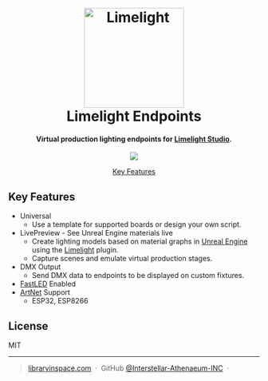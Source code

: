 
<h1 align="center">
  <br>
  <a href="https://libraryinspace.com/limelight"><img src="https://libraryinspace.com/wp-content/uploads/2025/08/LL_Icon_512.png" alt="Limelight" width="200"></a>
  <br>
  Limelight Endpoints
  <br>
</h1>

<h4 align="center">Virtual production lighting endpoints for <a href="https://libraryinspace.com/limelight" target="_blank">Limelight Studio</a>.</h4>

<p align="center">
  <a href="mailto:support@libraryinspace.com">
      <img src="https://img.shields.io/badge/Email_Us-Support-blue">
  </a>
</p>

<p align="center">
  <a href="#key-features">Key Features</a>
</p>

## Key Features

* Universal
  - Use a template for supported boards or design your own script.
* LivePreview - See Unreal Engine materials live
  - Create lighting models based on material graphs in <a href="https://www.unrealengine.com/en-US" target="_blank">Unreal Engine</a> using the <a href="https://libraryinspace.com/limelight" target="_blank">Limelight</a> plugin.
  - Capture scenes and emulate virtual production stages.
* DMX Output
  - Send DMX data to endpoints to be displayed on custom fixtures.
* [FastLED](https://github.com/FastLED/FastLED) Enabled
* [ArtNet](https://github.com/hideakitai/ArtNet) Support
  - ESP32, ESP8266

## License

MIT

---

> [libraryinspace.com](https://www.libraryinspace.com) &nbsp;&middot;&nbsp;
> GitHub [@Interstellar-Athenaeum-INC](https://github.com/Interstellar-Athenaeum-INC) &nbsp;&middot;&nbsp;
